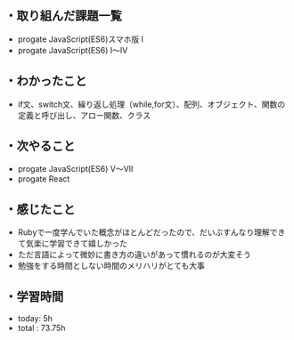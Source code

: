 ## ・取り組んだ課題一覧
- progate JavaScript(ES6)スマホ版 Ⅰ
- progate JavaScript(ES6) Ⅰ〜Ⅳ
## ・わかったこと
- if文、switch文、繰り返し処理（while,for文）、配列、オブジェクト、関数の定義と呼び出し、アロー関数、クラス
## ・次やること
- progate JavaScript(ES6) Ⅴ〜Ⅶ
- progate React
## ・感じたこと
- Rubyで一度学んでいた概念がほとんどだったので、だいぶすんなり理解できて気楽に学習できて嬉しかった
- ただ言語によって微妙に書き方の違いがあって慣れるのが大変そう
- 勉強をする時間としない時間のメリハリがとても大事
## ・学習時間
- today:  5h
- total  : 73.75h